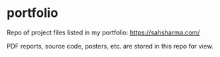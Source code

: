 # portfolio
Repo of project files listed in my portfolio: https://sahsharma.com/

PDF reports, source code, posters, etc. are stored in this repo for view.
